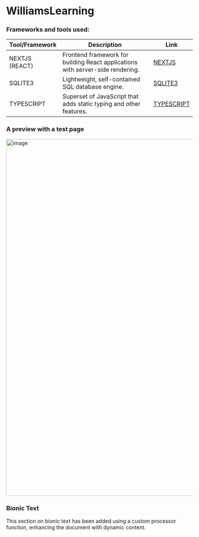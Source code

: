 # WilliamsLearning

### Frameworks and tools used:

| Tool/Framework | Description      | Link                               |
|----------------|------------------|------------------------------------|
| NEXTJS (REACT) | Frontend framework for building React applications with server-side rendering. | [NEXTJS](https://nextjs.org/) |
| SQLITE3        | Lightweight, self-contained SQL database engine.                             | [SQLITE3](https://www.sqlite.org/index.html) |
| TYPESCRIPT     | Superset of JavaScript that adds static typing and other features.            | [TYPESCRIPT](https://www.typescriptlang.org/) |

### A preview with a test page

<img width="960" alt="image" src="https://github.com/guillemsenabre/WilliamsLearning/assets/108484177/ede84a65-c440-428f-b293-4bd6a4f7f598">

### Bionic Text


This section on bionic text has been added using a custom processor function, enhancing the document with dynamic content.
